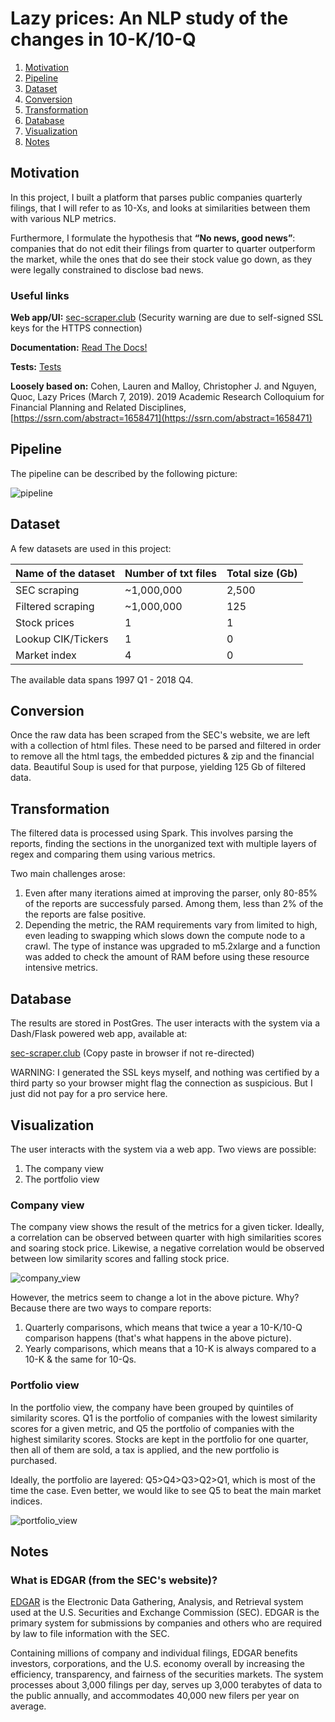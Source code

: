 # Lazy prices: An NLP study of the changes in 10-K/10-Q


1. [Motivation](#motivation)
2. [Pipeline](#pipeline)
3. [Dataset](#dataset)
4. [Conversion](#conversion)
5. [Transformation](#transformation)
6. [Database](#database)
7. [Visualization](#visualization)
8. [Notes](#notes)

## Motivation

In this project, I built a platform that parses public companies quarterly filings, that I will refer to as 10-Xs, and looks at similarities between them with various NLP metrics.

Furthermore, I formulate the hypothesis that **“No news, good news”**: companies that do not edit their filings from quarter to quarter outperform the market, while the ones that do see their stock value go down, as they were legally constrained to disclose bad news.


### Useful links

**Web app/UI:** [sec-scraper.club](sec-scraper.club) (Security warning are due to self-signed SSL keys for the HTTPS connection)

**Documentation:** [Read The Docs!](https://sec-scrapper.readthedocs.io/en/latest/)

**Tests:** [Tests](https://github.com/AlexBdx/secScraper/tree/master/tests)

**Loosely based on:** Cohen, Lauren and Malloy, Christopher J. and Nguyen, Quoc, Lazy Prices (March 7, 2019). 2019 Academic Research Colloquium for Financial Planning and Related Disciplines, [https://ssrn.com/abstract=1658471](https://ssrn.com/abstract=1658471)


## Pipeline

The pipeline can be described by the following picture:

![pipeline](Pictures/pipeline.png)


## Dataset
A few datasets are used in this project:

|Name of the dataset|Number of txt files|Total size (Gb)|
|---|---|---|
|SEC scraping|~1,000,000|2,500|
|Filtered scraping|~1,000,000|125|
|Stock prices|1|1|
|Lookup CIK/Tickers|1|0|
|Market index|4|0|

The available data spans 1997 Q1 - 2018 Q4.

## Conversion
Once the raw data has been scraped from the SEC's website, we are left with a collection of html files. These need to be parsed and filtered in order to remove all the html tags, the embedded pictures & zip and the financial data. Beautiful Soup is used for that purpose, yielding 125 Gb of filtered data.

## Transformation

The filtered data is processed using Spark. This involves parsing the reports, finding the sections in the unorganized text with multiple layers of regex and comparing them using various metrics.

Two main challenges arose:
1. Even after many iterations aimed at improving the parser, only 80-85% of the reports are successfuly parsed. Among them, less than 2% of the the reports are false positive.
2. Depending the metric, the RAM requirements vary from limited to high, even leading to swapping which slows down the compute node to a crawl. The type of instance was upgraded to m5.2xlarge and a function was added to check the amount of RAM before using these resource intensive metrics.

## Database

The results are stored in PostGres. The user interacts with the system via a Dash/Flask powered web app, available at:

[sec-scraper.club](sec-scraper.club) (Copy paste in browser if not re-directed)

WARNING: I generated the SSL keys myself, and nothing was certified by a third party so your browser might flag the connection as suspicious. But I just did not pay for a pro service here.


## Visualization

The user interacts with the system via a web app. Two views are possible:
1. The company view
2. The portfolio view

### Company view
The company view shows the result of the metrics for a given ticker. Ideally, a correlation can be observed between quarter with high similarities scores and soaring stock price. Likewise, a negative correlation would be observed between low similarity scores and falling stock price.

![company_view](Pictures/company_view.png)

However, the metrics seem to change a lot in the above picture. Why? Because there are two ways to compare reports:
1. Quarterly comparisons, which means that twice a year a 10-K/10-Q comparison happens (that's what happens in the above picture).
2. Yearly comparisons, which means that a 10-K is always compared to a 10-K & the same for 10-Qs.


### Portfolio view
In the portfolio view, the company have been grouped by quintiles of similarity scores. Q1 is the portfolio of companies with the lowest similarity scores for a given metric, and Q5 the portfolio of companies with the highest similarity scores. Stocks are kept in the portfolio for one quarter, then all of them are sold, a tax is applied, and the new portfolio is purchased. 

Ideally, the portfolio are layered: Q5>Q4>Q3>Q2>Q1, which is most of the time the case. Even better, we would like to see Q5 to beat the main market indices.

![portfolio_view](Pictures/portfolio_view.png)

## Notes
### What is EDGAR (from the SEC's website)?
[EDGAR](https://www.sec.gov/edgar/searchedgar/companysearch.html) is the Electronic Data Gathering, Analysis, and Retrieval system used at the U.S. Securities and Exchange Commission (SEC). EDGAR is the primary system for submissions by companies and others who are required by law to file information with the SEC. 

Containing millions of company and individual filings, EDGAR benefits investors, corporations, and the U.S. economy overall by increasing the efficiency, transparency, and fairness of the securities markets. The system processes about 3,000 filings per day, serves up 3,000 terabytes of data to the public annually, and accommodates 40,000 new filers per year on average.
